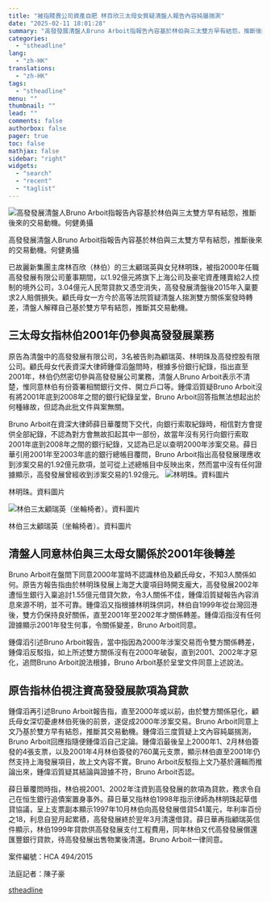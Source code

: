 ```yaml
---
title: "被指賤賣公司資產自肥 林百欣三太母女質疑清盤人報告內容純屬揣測"
date: "2025-02-11 18:01:28"
summary: "高發發展清盤人Bruno Arboit指報告內容基於林伯與三太雙方早有結怨，推斷後來的交易動..."
categories:
  - "stheadline"
lang:
  - "zh-HK"
translations:
  - "zh-HK"
tags:
  - "stheadline"
menu: ""
thumbnail: ""
lead: ""
comments: false
authorbox: false
pager: true
toc: false
mathjax: false
sidebar: "right"
widgets:
  - "search"
  - "recent"
  - "taglist"
---
```


![高發發展清盤人Bruno Arboit指報告內容基於林伯與三太雙方早有結怨，推斷後來的交易動機。何健勇攝](https://image.stheadline.com/f/680p0/0x0/100/none/c8a2fdcdaddc62a9cebfe0c1a05f3a34/stheadline/inewsmedia/20250211/_2025021117595563409.jpg)

高發發展清盤人Bruno Arboit指報告內容基於林伯與三太雙方早有結怨，推斷後來的交易動機。何健勇攝




已故麗新集團主席林百欣（林伯）的三太顧瑞英與女兒林明珠，被指2000年任職高發發展有限公司董事期間，以1.92億元將旗下上海公司及豪宅資產賤賣給2人控制的境外公司，3.04億元人民幣貸款又憑空消失，高發發展清盤後2015年入稟要求2人賠償損失。顧氏母女一方今於高等法院質疑清盤人揣測雙方關係案發時轉差，清盤人解釋自己基於雙方早有結怨，推斷其交易動機。

三太母女指林伯2001年仍參與高發發展業務
---------------------

原告為清盤中的高發發展有限公司，3名被告則為顧瑞英、林明珠及高發控股有限公司。顧氏母女代表資深大律師鍾偉滔盤問時，根據多份銀行紀錄，指出直至2001年，林伯仍然密切參與高發發展公司業務，清盤人Bruno Arboit表示不清楚，惟同意林伯有份簽署相關銀行文件、開立戶口等。鍾偉滔質疑Bruno Arboit沒有將2001年底到2008年之間的銀行紀錄呈堂，Bruno Arboit回答指無法想起出於何種緣故，但認為此批文件與案無關。

Bruno Arboit在資深大律師薛日華覆問下交代，向銀行索取紀錄時，相信對方會提供全部紀錄，不認為對方會無故扣起其中一部份，故當年沒有另行向銀行索取2001年底到2008年之間的銀行紀錄，又認為已足以查明2000年涉案交易。薛日華引用2001年至2003年底的銀行總帳目覆問，Bruno Arboit指出高發發展理應收到涉案交易的1.92億元款項，並可從上述總帳目中反映出來，然而當中沒有任何證據顯示，高發發展曾經收到涉案交易的1.92億元。
 ![林明珠。資料圖片](https://image.hkhl.hk/f/1024p0/0x0/100/none/cc023805707257674babc88778123498/2025-02/NJ240426LAM005.jpg)


林明珠。資料圖片



 ![林伯三太顧瑞英（坐輪椅者）。資料圖片](https://image.hkhl.hk/f/1024p0/0x0/100/none/cb1f754d4c99073a7118ad618790abf6/2025-02/NW240503HC102.jpg)


林伯三太顧瑞英（坐輪椅者）。資料圖片




清盤人同意林伯與三太母女關係於2001年後轉差
-----------------------

Bruno Arboit在盤問下同意2000年當時不認識林伯及顧氏母女，不知3人關係如何。原告方報告指由於林明珠發展上海芝大廈項目時開支龐大，高發發展2002年遭恒生銀行入稟追討1.55億元借貸欠款，令3人關係不佳，鍾偉滔質疑報告內容消息來源不明，並不可靠。鍾偉滔又指根據林明珠供詞，林伯自1999年從台灣回港後，雙方仍保持良好關係，直至2001年至2002年才關係轉差。鍾偉滔指沒有任何證據顯示2001年發生何事，令關係變差，Bruno Arboit同意。

鍾偉滔引述Bruno Arboit報告，當中指因為2000年涉案交易而令雙方關係轉差，鍾偉滔反駁指，如上所述雙方關係沒有在2000年破裂，直到2001、2002年才惡化，追問Bruno Arboit說法根據，Bruno Arboit基於呈堂文件同意上述說法。

原告指林伯視注資高發發展款項為貸款
-----------------

鍾偉滔再引述Bruno Arboit報告指，直至2000年或以前，由於雙方關係惡化，顧氏母女深切憂慮林伯死後的前景，遂促成2000年涉案交易。Bruno Arboit同意上文乃基於雙方早有結怨，推斷其交易動機。鍾偉滔三度質疑上文內容純屬揣測，Bruno Arboit回應指隨便鍾偉滔自己定論。鍾偉滔最後呈上2000年1、2月林伯簽發的4張支票，以及2001年4月林伯簽發的760萬元支票，顯示林伯直至2001年仍然支持上海發展項目，故上文內容不實。Bruno Arboit反駁指上文乃基於邏輯而推論出來，鍾偉滔質疑其結論與證據不符，Bruno Arboit否認。

薛日華覆問時指，林伯視2001、2002年注資到高發發展的款項為貸款，務求令自己在恒生銀行追債案置身事外。薛日華又指林伯1998年指示律師為林明珠起草借貸協議，呈上支票副本顯示1997年10月林伯向高發發展借貸541萬元，年利率百份之18，利息自翌月起累積，高發發展終於翌年3月清還借貸。薛日華再指顧瑞英信件顯示，林伯1999年貸款供高發發展支付工程費用，同年林伯又代高發發展償還匯豐銀行貸款，待高發發展出售物業後清還。Bruno Arboit一律同意。

案件編號：HCA 494/2015

法庭記者：陳子豪

[stheadline](https://std.stheadline.com/realtime/article/2052166/即時-港聞-被指賤賣公司資產自肥-林百欣三太母女質疑清盤人報告內容純屬揣測)
